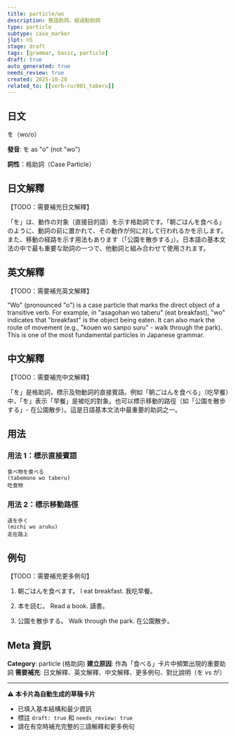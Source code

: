 ```yaml
---
title: particle/wo
description: 賓語助詞、經過點助詞
type: particle
subtype: case_marker
jlpt: n5
stage: draft
tags: [grammar, basic, particle]
draft: true
auto_generated: true
needs_review: true
created: 2025-10-28
related_to: [[verb-ru/001_taberu]]
---
```


## 日文
を（wo/o）

**發音**: を as "o" (not "wo")

**詞性**：格助詞（Case Particle）

## 日文解釋
【TODO：需要補充日文解釋】

「を」は、動作の対象（直接目的語）を示す格助詞です。「朝ごはんを食べる」のように、動詞の前に置かれて、その動作が何に対して行われるかを示します。また、移動の経路を示す用法もあります（「公園を散歩する」）。日本語の基本文法の中で最も重要な助詞の一つで、他動詞と組み合わせて使用されます。

## 英文解釋
【TODO：需要補充英文解釋】

"Wo" (pronounced "o") is a case particle that marks the direct object of a transitive verb. For example, in "asagohan wo taberu" (eat breakfast), "wo" indicates that "breakfast" is the object being eaten. It can also mark the route of movement (e.g., "kouen wo sanpo suru" - walk through the park). This is one of the most fundamental particles in Japanese grammar.

## 中文解釋
【TODO：需要補充中文解釋】

「を」是格助詞，標示及物動詞的直接賓語。例如「朝ごはんを食べる」（吃早餐）中，「を」表示「早餐」是被吃的對象。也可以標示移動的路徑（如「公園を散歩する」- 在公園散步）。這是日語基本文法中最重要的助詞之一。

## 用法

### 用法 1：標示直接賓語
```
食べ物を食べる
(tabemono wo taberu)
吃食物
```

### 用法 2：標示移動路徑
```
道を歩く
(michi wo aruku)
走在路上
```

## 例句

【TODO：需要補充更多例句】

1. 朝ごはんを食べます。
   I eat breakfast.
   我吃早餐。

2. 本を読む。
   Read a book.
   讀書。

3. 公園を散歩する。
   Walk through the park.
   在公園散步。

## Meta 資訊

**Category**: particle (格助詞)
**建立原因**: 作為「食べる」卡片中頻繁出現的重要助詞
**需要補充**: 日文解釋、英文解釋、中文解釋、更多例句、對比說明（を vs が）

---

⚠️ **本卡片為自動生成的草稿卡片**
- 已填入基本結構和最少資訊
- 標註 `draft: true` 和 `needs_review: true`
- 請在有空時補充完整的三語解釋和更多例句
